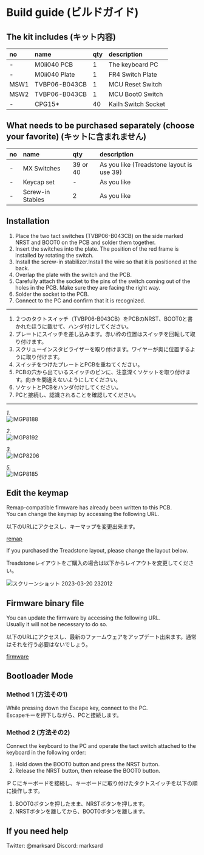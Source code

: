 # Build guide (ビルドガイド)

## The kit includes (キット内容)

|no|name|qty|description|
|:--|:--|:--|:--|
|-|M0ii040 PCB|1|The keyboard PC|
|-|M0ii040 Plate|1|FR4 Switch Plate|
|MSW1|TVBP06-B043CB|1|MCU Reset Switch|
|MSW2|TVBP06-B043CB|1|MCU Boot0 Switch|
|-|CPG15*|40|Kailh Switch Socket|

## What needs to be purchased separately (choose your favorite) (キットに含まれません)

|no|name|qty|description|
|:--|:--|:--|:--|
|-|MX Switches|39 or 40|As you like (Treadstone layout is use 39)|
|-|Keycap set|-|As you like|
|-|Screw-in Stabies|2|As you like|

## Installation

1. Place the two tact switches (TVBP06-B043CB) on the side marked NRST and BOOT0 on the PCB and solder them together.
2. Insert the switches into the plate. The position of the red frame is installed by rotating the switch.
3. Install the screw-in stabilizer.Install the wire so that it is positioned at the back.
4. Overlap the plate with the switch and the PCB.
5. Carefully attach the socket to the pins of the switch coming out of the holes in the PCB. Make sure they are facing the right way.
6. Solder the socket to the PCB.
7. Connect to the PC and confirm that it is recognized.

---

1. ２つのタクトスイッチ（TVBP06-B043CB）をPCBのNRST、BOOT0と書かれたほうに載せて、ハンダ付けしてください。
1. プレートにスイッチを差し込みます。赤い枠の位置はスイッチを回転して取り付けます。
1. スクリューインスタビライザーを取り付けます。ワイヤーが奥に位置するように取り付けます。
1. スイッチをつけたプレートとPCBを重ねてください。
1. PCBの穴から出ているスイッチのピンに、注意深くソケットを取り付けます。向きを間違えないようにしてください。
1. ソケットとPCBをハンダ付けしてください。
1. PCと接続し、認識されることを確認してください。

---

*1.*  
![IMGP8188](https://user-images.githubusercontent.com/38324387/226540271-5ee768b5-dc0c-42b9-a1a4-333f33e1a05b.JPG)

*2.*  
![IMGP8192](https://user-images.githubusercontent.com/38324387/226543169-7d9786df-c998-47b1-841e-feb3e934f89f.JPG)

*3.*  
![IMGP8206](https://user-images.githubusercontent.com/38324387/226543202-dc2c6fc3-7a5b-4ec4-b689-c86b72224709.JPG)

*5.*  
![IMGP8185](https://user-images.githubusercontent.com/38324387/226543287-c17ea7c9-2386-49b7-aaf2-8f0f4c899f80.JPG)


## Edit the keymap

Remap-compatible firmware has already been written to this PCB.  
You can change the keymap by accessing the following URL.  

以下のURLにアクセスし、キーマップを変更出来ます。  

[remap](https://remap-keys.app/)

If you purchased the Treadstone layout, please change the layout below.  

Treadstoneレイアウトをご購入の場合は以下からレイアウトを変更してください。  

![スクリーンショット 2023-03-20 232012](https://user-images.githubusercontent.com/38324387/226368667-9098d496-a22b-426f-9da2-35a410a56275.png)

## Firmware binary file

You can update the firmware by accessing the following URL.  
Usually it will not be necessary to do so.  

以下のURLにアクセスし、最新のファームウェアをアップデート出来ます。通常はそれを行う必要はないでしょう。  

[firmware](https://remap-keys.app/catalog/AheP3WR8nb6M6Bj3pq9Q/firmware)

## Bootloader Mode

### Method 1 (方法その1)

While pressing down the Escape key, connect to the PC.  
Escapeキーを押下しながら、PCと接続します。  


### Method 2 (方法その2)

Connect the keyboard to the PC and operate the tact switch attached to the keyboard in the following order:

1. Hold down the BOOT0 button and press the NRST button.  
2. Release the NRST button, then release the BOOT0 button.  

ＰＣにキーボードを接続し、キーボードに取り付けたタクトスイッチを以下の順に操作します。

1. BOOT0ボタンを押したまま、NRSTボタンを押します。
2. NRSTボタンを離してから、BOOT0ボタンを離します。

## If you need help

Twitter: @marksard
Discord: marksard
